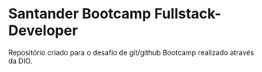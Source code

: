 # Santander Bootcamp Fullstack-Developer

Repositório criado para o desafio de git/github
Bootcamp realizado através da DIO.
